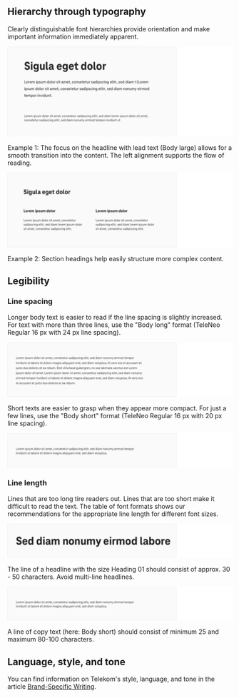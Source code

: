 ## Hierarchy through typography

Clearly distinguishable font hierarchies provide orientation and make important information immediately apparent.

![Image Name](assets/2_guidelines/3_typography/hierarchie01.png)

Example 1: The focus on the headline with lead text (Body large) allows for a smooth transition into the content. The left alignment supports the flow of reading.

![Image Name](assets/2_guidelines/3_typography/hierarchie02.png)

Example 2: Section headings help easily structure more complex content.

## Legibility

### Line spacing

Longer body text is easier to read if the line spacing is slightly increased. For text with more than three lines, use the "Body long" format (TeleNeo Regular 16 px with 24 px line spacing).

![Image Name](assets/2_guidelines/3_typography/lesbarkeit01.png)

Short texts are easier to grasp when they appear more compact.
For just a few lines, use the "Body short" format (TeleNeo Regular 16 px with 20 px line spacing).

![Image Name](assets/2_guidelines/3_typography/lesbarkeit02.png)

### Line length

Lines that are too long tire readers out. Lines that are too short make it difficult to read the text.
The table of font formats shows our recommendations for the appropriate line length for different font sizes.

![Image Name](assets/2_guidelines/3_typography/zeilenlaengen01.png)

The line of a headline with the size Heading 01 should consist of approx. 30 - 50 characters. Avoid multi-line headlines.

![Image Name](assets/2_guidelines/3_typography/zeilenlaengen02.png)

A line of copy text (here: Body short) should consist of minimum 25 and maximum 80-100 characters.

## Language, style, and tone

You can find information on Telekom's style, language, and tone in the article [Brand-Specific Writing](https://www.brand-design.telekom.com/en/articles/brand-specific-writing/).
